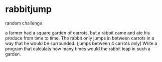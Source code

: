 # rabbitjump
random challenge

a farmer had a square garden of carrots, but a rabbit came and ate his produce from time to time. 
The rabbit only jumps in between carrots in a way that he would be surrounded. (jumps between 4 carrots only)
Write a program that calculats how many times would the rabbit leap in such a garden.
